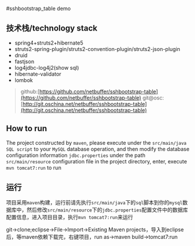 #sshbootstrap_table demo

## 技术栈/technology stack
* spring4+struts2+hibernate5
* struts2-spring-plugin/struts2-convention-plugin/struts2-json-plugin
* druid
* fastjson
* log4jdbc-log4j2(show sql)
* hibernate-validator
* lombok

> github:[https://github.com/netbuffer/sshbootstrap-table](https://github.com/netbuffer/sshbootstrap-table)
git@osc:[http://git.oschina.net/netbuffer/sshbootstrap-table](http://git.oschina.net/netbuffer/sshbootstrap-table)

## How to run
The project constructed by `maven`, please execute under the `src/main/java` `SQL script` to your `MySQL` database operation, and then modify the database configuration information `jdbc.properties` under the path `src/main/resource` configuration file in the project directory, enter, execute `mvn tomcat7:run` to run

## 运行
项目采用`maven`构建，运行前请先执行`src/main/java`下的`sql`脚本到你的`mysql`数据库中，然后修改`src/main/resource`下的`jdbc.properties`配置文件中的数据库配置信息，进入项目目录，执行`mvn tomcat7:run`来运行

git->clone;eclipse->File->Import->Existing Maven projects，导入到eclipse后，等maven依赖下载完，右键项目，run as->maven build->tomcat7:run
